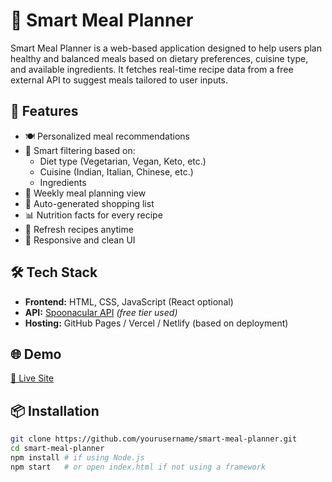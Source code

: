
# 🥗 Smart Meal Planner

Smart Meal Planner is a web-based application designed to help users plan healthy and balanced meals based on dietary preferences, cuisine type, and available ingredients. It fetches real-time recipe data from a free external API to suggest meals tailored to user inputs.

## 🚀 Features

- 🍽️ Personalized meal recommendations
- 🧠 Smart filtering based on:
  - Diet type (Vegetarian, Vegan, Keto, etc.)
  - Cuisine (Indian, Italian, Chinese, etc.)
  - Ingredients
- 📆 Weekly meal planning view
- 🛒 Auto-generated shopping list
- 📊 Nutrition facts for every recipe
- 🔄 Refresh recipes anytime
- 🧩 Responsive and clean UI

## 🛠️ Tech Stack

- **Frontend:** HTML, CSS, JavaScript (React optional)
- **API:** [Spoonacular API](https://spoonacular.com/food-api) *(free tier used)*
- **Hosting:** GitHub Pages / Vercel / Netlify (based on deployment)

## 🌐 Demo

[🔗 Live Site](https://v0-modern-responsive-css.vercel.app/)

## 📦 Installation

```bash
git clone https://github.com/yourusername/smart-meal-planner.git
cd smart-meal-planner
npm install # if using Node.js
npm start   # or open index.html if not using a framework
